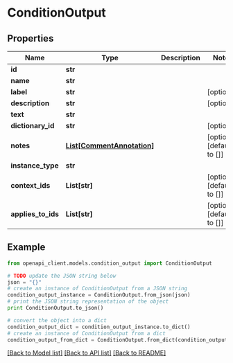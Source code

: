 # ConditionOutput


## Properties
Name | Type | Description | Notes
------------ | ------------- | ------------- | -------------
**id** | **str** |  | 
**name** | **str** |  | 
**label** | **str** |  | [optional] 
**description** | **str** |  | [optional] 
**text** | **str** |  | 
**dictionary_id** | **str** |  | [optional] 
**notes** | [**List[CommentAnnotation]**](CommentAnnotation.md) |  | [optional] [default to []]
**instance_type** | **str** |  | 
**context_ids** | **List[str]** |  | [optional] [default to []]
**applies_to_ids** | **List[str]** |  | [optional] [default to []]

## Example

```python
from openapi_client.models.condition_output import ConditionOutput

# TODO update the JSON string below
json = "{}"
# create an instance of ConditionOutput from a JSON string
condition_output_instance = ConditionOutput.from_json(json)
# print the JSON string representation of the object
print ConditionOutput.to_json()

# convert the object into a dict
condition_output_dict = condition_output_instance.to_dict()
# create an instance of ConditionOutput from a dict
condition_output_from_dict = ConditionOutput.from_dict(condition_output_dict)
```
[[Back to Model list]](../README.md#documentation-for-models) [[Back to API list]](../README.md#documentation-for-api-endpoints) [[Back to README]](../README.md)


